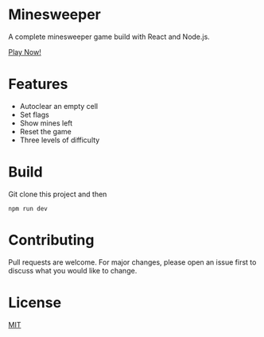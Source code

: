 # Minesweeper
A complete minesweeper game build with React and Node.js.

[Play Now!](https://qingyi-cheng-project2.onrender.com)

# Features
- Autoclear an empty cell
- Set flags
- Show mines left
- Reset the game
- Three levels of difficulty

# Build
Git clone this project and then

`npm run dev`

# Contributing

Pull requests are welcome. For major changes, please open an issue first
to discuss what you would like to change.

# License
[MIT](https://choosealicense.com/licenses/mit/)
